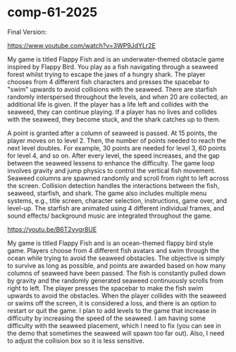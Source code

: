 # comp-61-2025


Final Version: 

https://www.youtube.com/watch?v=3WP9JdYLr2E 

My game is titled Flappy Fish and is an underwater-themed obstacle game inspired by Flappy Bird. You play as a fish navigating through a seaweed forest whilst trying to escape the jaws of a hungry shark. The player chooses from 4 different fish characters and presses the spacebar to "swim" upwards to avoid collisions with the seaweed. There are starfish randomly interspersed throughout the levels, and when 20 are collected, an additional life is given. If the player has a life left and collides with the seaweed, they can continue playing. If a player has no lives and collides with the seaweed, they become stuck, and the shark catches up to them. 

A point is granted after a column of seaweed is passed. At 15 points, the player moves on to level 2. Then, the number of points needed to reach the next level doubles. For example, 30 points are needed for level 3, 60 points for level 4, and so on. After every level, the speed increases, and the gap between the seaweed lessens to enhance the difficulty. The game loop involves gravity and jump physics to control the vertical fish movement. Seaweed columns are spawned randomly and scroll from right to left across the screen. Collision detection handles the interactions between the fish, seaweed, starfish, and shark. The game also includes multiple menu systems, e.g., title screen, character selection, instructions, game over, and level-up. The starfish are animated using 4 different individual frames, and sound effects/ background music are integrated throughout the game.



https://youtu.be/B6T2yvgr8UE 

My game is titled Flappy Fish and is an ocean-themed flappy bird style game. Players choose from 4 different fish avatars and swim through the ocean while trying to avoid the seaweed obstacles. The objective is simply to survive as long as possible, and points are awarded based on how many columns of seaweed have been passed.
The fish is constantly pulled down by gravity and the randomly generated seaweed continuously scrolls from right to left. The player presses the spacebar to make the fish swim upwards to avoid the obstacles. When the player collides with the seaweed or swims off the screen, it is considered a loss, and there is an option to restart or quit the game.
I plan to add levels to the game that increase in difficulty by increasing the speed of the seaweed. I am having some difficulty with the seaweed placement, which I need to fix (you can see in the demo that sometimes the seaweed will spawn too far out). Also, I  need to adjust the collision box so it is less sensitive. 

